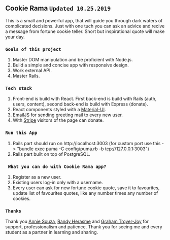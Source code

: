 ## Cookie Rama `Updated 10.25.2019`

This is a small and powerful app, that will guide you through dark waters of complicated decisions. Just with one tuch you can ask an advice and recive a message from fortune cookie teller. Short but inspirational quote will make your day.      

### `Goals of this project`

1. Master DOM manipulation and be proficient with Node.js.
2. Build a simple and concise app with responsive design.
3. Work external API.
4. Master Rails.

### `Tech stack`

1. Front-end is build with React. First back-end is build with Rails (auth, users, content), second back-end is build with Express (donate).
2. React components styled with a [Material-UI](https://material-ui.com).
3. [EmailJS](https://www.emailjs.com/) for sending greeting mail to every new user.
4. With [Stripe](https://stripe.com/) visitors of the page can donate.

### `Run this App`

1. Rails part should run on http://localhost:3003 (for custom port use this -> "bundle exec puma -C config/puma.rb -b tcp://127.0.0.1:3003")
2. Rails part built on top of PostgreSQL.

### ` What you can do with Cookie Rama app?`

1. Register as a new user. 
2. Existing users log-in only with a username. 
3. Every user can ask for new fortune cookie quote, save it to favourites, update list of favourites quotes, like any number times any number of cookies. 

### `Thanks`

Thank you [Annie Souza](https://github.com/luanesouza), [Randy Herasme](https://github.com/randyher) and [Graham Troyer-Joy](https://github.com/telegraham) for support, professionalism and patience. Thank you for seeing me and every student as a partner in learning and sharing. 
